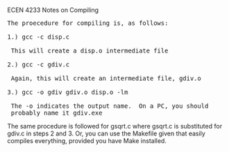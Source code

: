 ECEN 4233
Notes on Compiling
<PRE>
The proecedure for compiling is, as follows:

1.) gcc -c disp.c 

 This will create a disp.o intermediate file

2.) gcc -c gdiv.c

 Again, this will create an intermediate file, gdiv.o

3.) gcc -o gdiv gdiv.o disp.o -lm

 The -o indicates the output name.  On a PC, you should
 probably name it gdiv.exe
</PRE>

The same procedure is followed for gsqrt.c where gsqrt.c is
substituted for gdiv.c in steps 2 and 3.  Or, you can use the Makefile
given that easily compiles everything, provided you have Make
installed.
